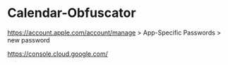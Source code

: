 # Calendar-Obfuscator
https://account.apple.com/account/manage > App-Specific Passwords > new password

https://console.cloud.google.com/